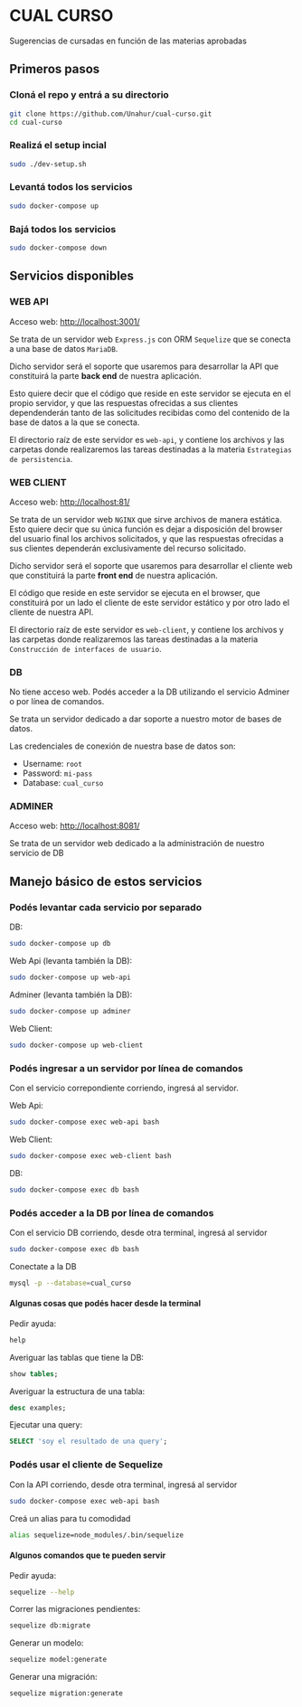 # CUAL CURSO

Sugerencias de cursadas en función de las materias aprobadas

## Primeros pasos

### Cloná el repo y entrá a su directorio

```bash
git clone https://github.com/Unahur/cual-curso.git
cd cual-curso
```

### Realizá el setup incial

```bash
sudo ./dev-setup.sh
```

### Levantá todos los servicios

```bash
sudo docker-compose up
```

### Bajá todos los servicios

```bash
sudo docker-compose down
```

## Servicios disponibles

### WEB API

Acceso web: <http://localhost:3001/>

Se trata de un servidor web `Express.js` con ORM `Sequelize` que se conecta a una base de datos `MariaDB`.

Dicho servidor será el soporte que usaremos para desarrollar la API que constituirá la parte **back end** de nuestra aplicación.

Esto quiere decir que el código que reside en este servidor se ejecuta en el propio servidor, y que las respuestas ofrecidas a sus clientes dependenderán tanto de las solicitudes recibidas como del contenido de la base de datos a la que se conecta.

El directorio raíz de este servidor es `web-api`, y contiene los archivos y las carpetas donde realizaremos las tareas destinadas a la materia `Estrategias de persistencia`.

### WEB CLIENT

Acceso web: <http://localhost:81/>

Se trata de un servidor web `NGINX` que sirve archivos de manera estática. Esto quiere decir que su única función es dejar a disposición del browser del usuario final los archivos solicitados, y que las respuestas ofrecidas a sus clientes dependerán exclusivamente del recurso solicitado.

Dicho servidor será el soporte que usaremos para desarrollar el cliente web que constituirá la parte **front end** de nuestra aplicación.

El código que reside en este servidor se ejecuta en el browser, que constituirá por un lado el cliente de este servidor estático y por otro lado el cliente de nuestra API.

El directorio raíz de este servidor es `web-client`, y contiene los archivos y las carpetas donde realizaremos las tareas destinadas a la materia `Construcción de interfaces de usuario`.

### DB

No tiene acceso web. Podés acceder a la DB utilizando el servicio Adminer o por línea de comandos.

Se trata un servidor dedicado a dar soporte a nuestro motor de bases de datos.

Las credenciales de conexión de nuestra base de datos son:

- Username: `root`
- Password: `mi-pass`
- Database: `cual_curso`

### ADMINER

Acceso web: <http://localhost:8081/>

Se trata de un servidor web dedicado a la administración de nuestro servicio de DB

## Manejo básico de estos servicios

### Podés levantar cada servicio por separado

DB:

```bash
sudo docker-compose up db
```

Web Api (levanta también la DB):

```bash
sudo docker-compose up web-api
```

Adminer (levanta también la DB):

```bash
sudo docker-compose up adminer
```

Web Client:

```bash
sudo docker-compose up web-client
```

### Podés ingresar a un servidor por línea de comandos

Con el servicio correpondiente corriendo, ingresá al servidor.

Web Api:

```bash
sudo docker-compose exec web-api bash
```

Web Client:

```bash
sudo docker-compose exec web-client bash
```

DB:

```bash
sudo docker-compose exec db bash
```

### Podés acceder a la DB por línea de comandos

Con el servicio DB corriendo, desde otra terminal, ingresá al servidor

```bash
sudo docker-compose exec db bash
```

Conectate a la DB

```bash
mysql -p --database=cual_curso
```

#### Algunas cosas que podés hacer desde la terminal

Pedir ayuda:

```sql
help
```

Averiguar las tablas que tiene la DB:

```sql
show tables;
```

Averiguar la estructura de una tabla:

```sql
desc examples;
```

Ejecutar una query:

```sql
SELECT 'soy el resultado de una query';
```

### Podés usar el cliente de Sequelize

Con la API corriendo, desde otra terminal, ingresá al servidor

```bash
sudo docker-compose exec web-api bash
```

Creá un alias para tu comodidad

```bash
alias sequelize=node_modules/.bin/sequelize
```

#### Algunos comandos que te pueden servir

Pedir ayuda:

```bash
sequelize --help
```

Correr las migraciones pendientes:

```bash
sequelize db:migrate
```

Generar un modelo:

```bash
sequelize model:generate
```

Generar una migración:

```bash
sequelize migration:generate
```
